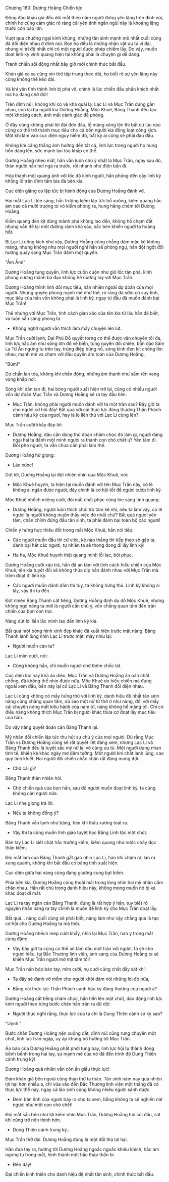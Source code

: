 




Chương 180: Dương Hoằng Chiến lực


Đông đảo khán giả đều dõi mắt theo năm người đứng yên lặng trên đỉnh núi, chính họ cũng cảm giác rõ ràng cái yên tĩnh ngắn ngủi này là khoảng lặng trước cơn bão lớn.

Vượt qua chướng ngại kinh khủng, những tân sinh mạnh mẽ nhất cuối cùng đã đối diện nhau ở đỉnh núi. Bọn họ đều là những nhân vật ưu tú vĩ đại, nhưng vị trí đệ nhất chỉ có một người được phép chiếm lấy. Do vậy, muốn đoạt linh kỳ vinh quang hiện tại không phải là chuyện gì dễ dàng.

Tranh chiến sôi động nhất bây giờ mới chính thức bắt đầu.

Khán giả xa xa cũng nín thở tập trung theo dõi, họ biết rõ sự yên lặng này cũng không thể kéo dài.

Và khi yên tĩnh thình lình bị phá vỡ, chính là lúc chiến đấu phấn khích nhất mà họ đang chờ đợi!

Trên đỉnh núi, không khí có vẻ khá quái lạ, Lạc Li và Mục Trần đứng gần nhau, còn lại ba người kia Dương Hoằng, Mộc Khuê, Băng Thanh đều tạo một khoảng cách, ánh mắt cảnh giác đề phòng.

Ở đây cũng không phải lôi đài đơn đấu, lỗ mãng xông lên thì bất cứ lúc nào cũng có thể trở thành mục tiêu cho cả bốn người kia đồng loạt công kích. Một khi lâm vào cục diện nguy hiểm đó, bất kỳ ai cũng sẽ phải đau đầu.

Không khí căng thẳng ảnh hưởng đến tất cả, linh lực trong người họ hùng hồn dâng lên, sức mạnh lan tỏa khắp cơ thể.

Dương Hoằng nheo mắt, hắn vẫn luôn chú ý nhất là Mục Trần, ngay sau đó, thân người hắn hơi ngả ra trước, rồi nhanh như điện bắn đi.

Hóa thành một quang ảnh với tốc độ kinh người, hắn phóng đến cây linh kỳ khổng lồ trên đỉnh tấm bia đá bên kia.

Cục diện giằng co lập tức bị hành động của Dương Hoằng đánh vỡ.

Hai mắt Lạc Li lóe sáng, hắc trường kiếm lập tức bổ xuống, kiếm quang hắc ám cao cả mười trượng từ vỏ kiếm phóng ra, hung hăng chém tới Dương Hoằng.

Kiếm quang đen kịt dũng mãnh phá không lao đến, không hề chạm đất nhưng vẫn để lại một đường rãnh khá sâu, sắc bén khiến người ta hoảng hốt.

Bị Lạc Li công kích như vậy, Dương Hoằng cũng chẳng dám mặc kệ không màng, nhưng không như mọi người nghĩ hắn sẽ phòng ngự, hắn đột ngột đổi hướng quay sang Mục Trần đánh một quyền.

"Ầm Ầm!"

Dương Hoằng tung quyền, linh lực cuồn cuộn như gió lốc tàn phá, kình phong cương mãnh bá đạo không hề nương tay với Mục Trần.

Dương Hoằng thình lình đổi mục tiêu, hẳn nhiên ngoài dự đoán của mọi người. Nhưng quyền phong mạnh mẽ như thế, rõ ràng đã sớm có suy tính, mục tiêu của hắn vốn không phải là linh kỳ, ngay từ đầu đã muốn đánh bại Mục Trần!

Thế nhưng với Mục Trần, tính cách gian xảo của tên kia từ lâu hắn đã biết, và luôn sẵn sàng phòng bị.

- Không nghờ ngươi vẫn thích làm mấy chuyện lén lút.

Mục Trần cười lạnh, Đại Phù Đồ quyết torng cơ thể được vận chuyển tối đa, linh lực hắc ám như sông lớn đổ về biển, tung quyền đối chiến, bốn đạo Sâm La Tử Ấn ngưng tu trên tay, trùng điệp bùng nổ, sóng kình đen kịt chồng lên nhau, mạnh mẽ va chạm với đầu quyền ám toán của Dương Hoằng.

"Bùm!"

Dư chấn lan tỏa, không khí chấn động, những âm thanh như sấm rền vang vọng khắp nơi.

Sóng khí dần tan đi, hai bóng người xuất hiện trở lại, cũng có nhiều người vốn dự đoán Mục Trần và Dương Hoằng sẽ ra tay đầu tiên.

- Mục Trần, không phải ngươi muốn đánh với ta một trân sao? Bây giờ ta cho ngươi cơ hội đấy! Bất quá với cái thực lực đáng thương Thần Phách cảnh hậu kỳ của ngươi, hay là lo liên thủ với Lạc Li cùng lên?

Mục Trần cười khẩy đáp lời:

- Dương Hoằng, đâu cần dùng thủ đoạn châm chọc đó làm gì, ngươi đang ngại hai ta đánh một mình ngươi ra thành con chó chết ư? Yên tâm đi. Đối phó ngươi, ta vẫn chưa cần phải làm thế.

Dương Hoằng hừ giọng:

- Láo xược!

Dứt lời, Dương Hoằng lại đột nhiên nhìn qua Mộc Khuê, nói:

- Mộc Khuê huynh, ta hiện tại muốn đánh với tên Mục Trần này, có lẽ không ai ngăn được ngươi, đây chính là cơ hội tốt để ngươi cướp linh kỳ.

Mộc Khuê nhếch miệng cười, đôi mắt chất phác cũng lóe sáng tinh quang:

- Dương Hoằng, ngươi luôn thích chơi trò tâm kế nhỉ, nếu ta làm vậy, có lẽ ngươi là người không muốn thấy việc đó nhất chứ? Bất quá ngươi yên tâm, chân chính đứng đầu tân sinh, ta phải đánh bại toàn bộ các ngươi!

Chiến ý hừng hực thiêu đốt trong mắt Mộc Khuê, hắn nói tiếp:

- Các ngươi muốn đấu thì cứ việc, kẻ nào thắng thì tiếp theo sẽ gặp ta, đánh bại hết các ngươi, tự nhiên ta sẽ thong dong đi lấy linh kỳ!

- Ha ha, Mộc Khuê huynh thật quang minh lỗi lạc, bội phục.

Dương Hoằng cười xảo trá, hắn đã an tâm với tính cách hiếu chiến của Mộc Khuê, tên kia tuyệt đối sẽ không thừa dịp hắn đánh nhau với Mục Trần mà trộm đoạt đi linh kỳ.

- Các ngươi muốn đánh đấm thì tùy, ta không hứng thú. Linh kỳ không ai lấy, vậy thì ta đến.

Đột nhiên Băng Thanh cất tiếng, Dương Hoằng định dụ dỗ Mộc Khuê, nhưng không ngờ nàng ta mới là người cần chú ý, vốn chẳng quan tâm đến trận chiến của bọn con trai.

Nàng dứt lời liền lắc mình lao đến linh kỳ kia.

Bất quá một bóng hình xinh đẹp khác đã xuất hiện trước mặt nàng. Băng Thanh lạnh lùng nhìn Lạc Li trước mặt, mày nhíu lại:

- Ngươi muốn cản ta?

Lạc Li mỉm cười, nói:

- Cũng không hẳn, chỉ muốn ngươi chờ thêm chốc lát.

Cục diện lúc này khá ảo diệu, Mục Trần và Dương Hoằng ân oán chất chồng, đã không thể nhịn được nữa. Mộc Khuê do hiếu chiến mà đứng ngoài xem đấu, bên này lại có Lạc Li và Băng Thanh đối diện nhau.

Lạc Li cũng không có mấy hứng thú với linh kỳ, danh hiệu đệ nhất tân sinh nàng cũng chẳng quan tâm, dù sao một nữ tử thờ ơ như nàng, đối với mấy cái chuyện nóng mắt kiêu hãnh của nam tử, nàng không hề màng tới. Chỉ có điều nàng không thích Mục Trần bị người khác thừa cơ đoạt lấy mục tiêu của hắn.

Do vậy nàng quyết đoán cản Băng Thanh lại.

Mỹ nhân đối chiến lập tức thu hút sự chú ý của mọi người. Dù rằng Mục Trần vs Dương Hoằng cũng sẽ rất quyết liệt đáng xem, nhưng Lạc Li và Băng Thanh đều là tuyệt sắc mỹ nữ lại vô cùng ưu tú. Một người dung nhan tinh tế, khiến kẻ khác ngày mơ đêm tưởng. Một người khí chất lạnh lùng, cao quý tinh khiết. Hai người đối chiến chắc chắn rất đáng mong đợi.

- Chờ cái gì?

Băng Thanh thản nhiên hỏi.

- Chờ chiến quả của bọn hắn, sau đó ngươi muốn đoạt linh kỳ, ta cũng không cản ngươi nữa.

Lạc Li nhẹ giọng trả lời.

- Nếu ta không đồng ý?

Băng Thanh vẫn lạnh như băng, hàn khí thấu xương toát ra.

- Vậy thì ta cũng muốn lĩnh giáo tuyệt học Băng Linh tộc một chút.

Bàn tay Lạc Li siết chặt hắc trường kiếm, kiếm quang như nước chảy dọc thân kiếm.

Đôi mắt lam của Băng Thanh gắt gao nhìn Lạc Li, hàn khí chậm rãi lan ra xung quanh, không khí bắt đầu có băng tinh xuất hiện.

Cục diện giữa hai nàng cũng đang giương cung bạt kiếm.

Phía bên kia, Dương Hoằng cũng thoải mái trong lòng nhìn hai mỹ nhân cầm chân nhau. Hắn rất chú trọng danh hiệu này, không mong muốn nó bị kẻ khác đoạt đi mất.

Lạc Li ra tay ngăn cản Băng Thanh, đúng là rất hợp ý hắn, tuy biết rõ nguyên nhân nàng ra tay chính là muốn để linh kỳ cho Mục Trần đoạt lấy.

Bất quá... nàng cuối cùng sẽ phải biết, nàng làm như vậy chẳng qua là tạo cơ hội cho Dương Hoằng ta mà thôi.

Dương Hoằng nhếch mép cười khẩy, nhìn lại Mục Trần, hàn ý trong mắt càng đậm:

- Vậy bây giờ ta cũng có thể an tâm đấu một trận với ngươi, ta sẽ cho ngươi hiểu, tại Bắc Thương linh viện, ánh sáng của Dương Hoằng ta sẽ khiến Mục Trần ngươi mờ mịt tăm tối!

Mục Trần nắn bóp bàn tay, mỉm cười, nụ cười cũng chất đầy sát khí:

- Ta đây sẽ đánh vỡ mồm cho ngươi khỏi dám nói những lời đó nữa,

- Bằng cái thực lực Thần Phách cảnh hậu kỳ đáng thương của ngươi à?

Dương Hoằng cất tiếng châm chọc, hắn tiến lên một chút, dao động linh lực kinh người theo từng bước chân hắn tràn ra dữ dội:

- Ngươi thực nghĩ rằng, thực lực của ta chỉ là Dung Thiên cảnh sơ kỳ sao?

"Uỳnh."

Bước chân Dương Hoằng nện xuống đất, đỉnh núi cũng rung chuyển một chút, linh lực tràn ngập, uy áp khủng bố hướng tới Mục Trần.

Áo bào của Dương Hoằng phất phới tung bay, linh lực hội tụ thành dòng bồnh bềnh trong hai tay, sự mạnh mẽ của nó đã đến trình độ Dung Thiên cảnh trung kỳ!

Dương Hoằng quả nhiên vẫn còn ẩn giấu thực lực!

Đám khán giả bên ngoài cũng than thở ta thán. Tân sinh năm nay quả nhiên lợi hại hơn nhiều a, chỉ vừa vào đến Bắc Thương linh viện một tháng đã có thực lực thế này, ngay cả lão sinh cũng không nhiều người sánh được.

- Đem bản lĩnh của ngươi bày ra cho ta xem, bằng không ta sẽ nghiền nát ngươi như một con chó chết!

Đôi mắt sắc bén như lợi kiếm nhìn Mục Trần, Dương Hoằng hơi cúi đầu, sát khí cũng trở nên thịnh hơn.

- Dung Thiên cảnh trung kỳ...

Mục Trần thở dài. Dương Hoằng đúng là một đối thủ lợi hại.

Hắn đưa tay ra, hướng tới Dương Hoằng ngoắc ngoắc khiêu khích, hắc ám ngưng tụ trong mắt, hình thành một hắc tháp thần bí.

- Đến đây!

Đại chiến kinh thiên cho danh hiệu đệ nhất tân sinh, chính thức bắt đầu.




